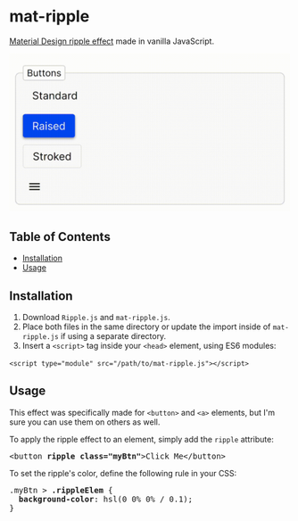 # mat-ripple
[Material Design ripple effect](https://v10.material.angular.io/components/ripple/examples) made in vanilla JavaScript.

![Demo](https://raw.githubusercontent.com/nwalkewicz/mat-ripple/master/demo.gif)

## Table of Contents
- [Installation](#installation)
- [Usage](#usage)

## Installation
1. Download `Ripple.js` and `mat-ripple.js`.
2. Place both files in the same directory or update the import inside of `mat-ripple.js` if using a separate directory.
3. Insert a `<script>` tag inside your `<head>` element, using ES6 modules:

`<script type="module" src="/path/to/mat-ripple.js"></script>`

## Usage
This effect was specifically made for `<button>` and `<a>` elements, but I'm sure you can use them on others as well.

To apply the ripple effect to an element, simply add the `ripple` attribute:
<pre>
&lt;button <b>ripple class="myBtn"</b>&gt;Click Me&lt;/button&gt;
</pre>

To set the ripple's color, define the following rule in your CSS:
<pre>
.myBtn > <b>.rippleElem</b> {
  <b>background-color</b>: hsl(0 0% 0% / 0.1);
}
</pre>
